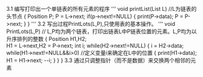 3.1 编写打印出一个单链表的所有元素的程序
'''
void printList(List L)     //L为链表的头节点
{
  Position P;
  P = L->next;
  if(p->next!=NULL)
  {
    print(P->data);
    P = P->next;
  }
}
'''
3.2 写出过程PrintLots(L,P),只使用表的基本操作。
'''
void PrintLots(L,P)  // L,P均为两个链表，打印出链表L中P链表位置的元素。L,P均为以升序排列的整数
{
  Position H1,H2;   
  H1 = L->next,H2 = P->next;
  int i;
  while(H2->next!=NULL)
  {
    i = H2->data;
    while(H1->next!=NULL&&i>0)       //定义变量i来确定在L中的位置
    {
      print(H1->data);
      H1 = H1->next;
      --i;
    }
  }
}
3.3 通过只调整指针（而不是数据）来交换两个相邻的元素
